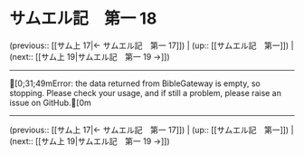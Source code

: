 # サムエル記　第一 18

(previous:: [[サム上 17|← サムエル記　第一 17]]) | (up:: [[サムエル記　第一]]) | (next:: [[サム上 19|サムエル記　第一 19 →]])

***
[0;31;49mError: the data returned from BibleGateway is empty, so stopping. Please check your usage, and if still a problem, please raise an issue on GitHub.[0m

***

(previous:: [[サム上 17|← サムエル記　第一 17]]) | (up:: [[サムエル記　第一]]) | (next:: [[サム上 19|サムエル記　第一 19 →]])
